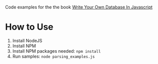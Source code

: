 Code examples for the the book [Write Your Own Database In Javascript](https://leanpub.com/database_in_javascript/overview)

# How to Use

1. Install NodeJS
1. Install NPM
1. Install NPM packages needed:
`npm install`
1. Run samples:
`node parsing_examples.js`
